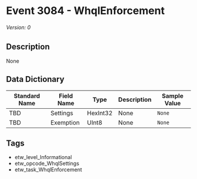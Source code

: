 # Event 3084 - WhqlEnforcement
###### Version: 0

## Description
None

## Data Dictionary
|Standard Name|Field Name|Type|Description|Sample Value|
|---|---|---|---|---|
|TBD|Settings|HexInt32|None|`None`|
|TBD|Exemption|UInt8|None|`None`|

## Tags
* etw_level_Informational
* etw_opcode_WhqlSettings
* etw_task_WhqlEnforcement